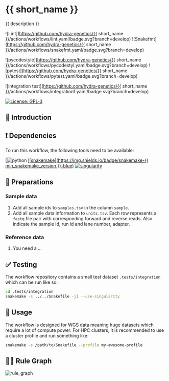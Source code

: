 # {{ short_name }}

{{ description }}

![Lint](https://github.com/hydra-genetics/{{ short_name }}/actions/workflows/lint.yaml/badge.svg?branch=develop)
![Snakefmt](https://github.com/hydra-genetics/{{ short_name }}/actions/workflows/snakefmt.yaml/badge.svg?branch=develop)

![pycodestyle](https://github.com/hydra-genetics/{{ short_name }}/actions/workflows/pycodestyl.yaml/badge.svg?branch=develop)
![pytest](https://github.com/hydra-genetics/{{ short_name }}/actions/workflows/pytest.yaml/badge.svg?branch=develop)

![integration test](https://github.com/hydra-genetics/{{ short_name }}/actions/workflows/integration1.yaml/badge.svg?branch=develop)

[![License: GPL-3](https://img.shields.io/badge/License-GPL3-yellow.svg)](https://opensource.org/licenses/gpl-3.0.html)

## :speech_balloon: Introduction

## :heavy_exclamation_mark: Dependencies

To run this workflow, the following tools need to be available:

[![python](https://img.shields.io/badge/python-3.8-blue)
[![snakemake](https://img.shields.io/badge/snakemake-{{ min_snakemake_version }}-blue)](https://snakemake.readthedocs.io/en/stable/)
[![singularity](https://img.shields.io/badge/singularity-3.7-blue)](https://sylabs.io/docs/)

## :school_satchel: Preparations

### Sample data

1. Add all sample ids to `samples.tsv` in the column `sample`.
2. Add all sample data information to `units.tsv`. Each row represents a `fastq` file pair with
corresponding forward and reverse reads. Also indicate the sample id, run id and lane number, adapter.

### Reference data

1. You need a ...

## :white_check_mark: Testing

The workflow repository contains a small test dataset `.tests/integration` which can be run like so:

```bash
cd .tests/integration
snakemake -s ../../Snakefile -j1 --use-singularity
```

## :rocket: Usage

The workflow is designed for WGS data meaning huge datasets which require a lot of compute power. For
HPC clusters, it is recommended to use a cluster profile and run something like:

```bash
snakemake -s /path/to/Snakefile --profile my-awesome-profile
```

## :judge: Rule Graph

![rule_graph](https://raw.githubusercontent.com/path.../rulegraph.svg)
